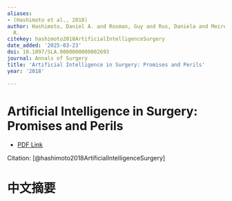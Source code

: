 ```yaml
---
aliases:
- (Hashimoto et al., 2018)
author: Hashimoto, Daniel A. and Rosman, Guy and Rus, Daniela and Meireles, Ozanan
  R.
citekey: hashimoto2018ArtificialIntelligenceSurgery
date_added: '2025-03-23'
doi: 10.1097/SLA.0000000000002693
journal: Annals of Surgery
title: 'Artificial Intelligence in Surgery: Promises and Perils'
year: '2018'

---
```

# Artificial Intelligence in Surgery: Promises and Perils
- [PDF Link](zotero://open-pdf/library/items/WEDMDCXS)

Citation: [@hashimoto2018ArtificialIntelligenceSurgery]

# 中文摘要
